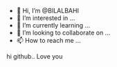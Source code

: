 - 👋 Hi, I’m @BILALBAHI
- 👀 I’m interested in ...
- 🌱 I’m currently learning ...
- 💞️ I’m looking to collaborate on ...
- 📫 How to reach me ...

<!---
BILALBAHI/BILALBAHI is a ✨ special ✨ repository because its `README.md` (this file) appears on your GitHub profile.
You can click the Preview link to take a look at your changes.
--->hi github.. Love you
